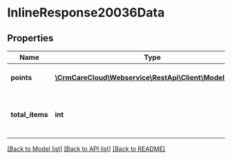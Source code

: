 # InlineResponse20036Data

## Properties
Name | Type | Description | Notes
------------ | ------------- | ------------- | -------------
**points** | [**\CrmCareCloud\Webservice\RestApi\Client\Model\Point[]**](Point.md) | List of the point records. | [optional] 
**total_items** | **int** | The number of all found point records. | [optional] 

[[Back to Model list]](../../README.md#documentation-for-models) [[Back to API list]](../../README.md#documentation-for-api-endpoints) [[Back to README]](../../README.md)

